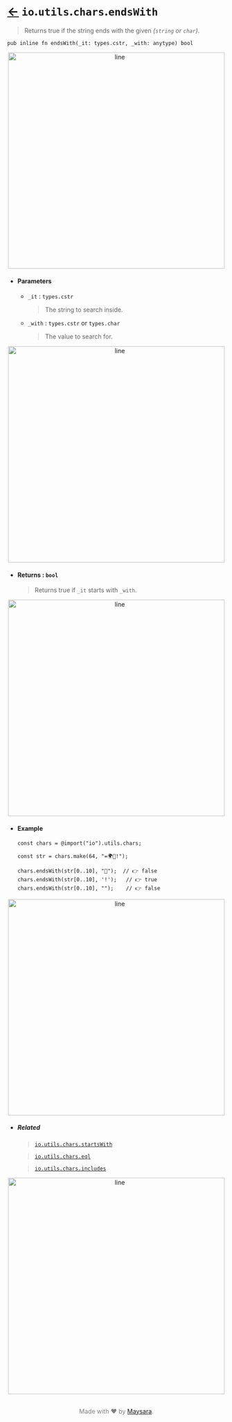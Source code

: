 # [←](../readme.md) `io`.`utils`.`chars`.`endsWith`

> Returns true if the string ends with the given _(`string` or `char`)_.

```zig
pub inline fn endsWith(_it: types.cstr, _with: anytype) bool
```


<div align="center">
<img src="https://raw.githubusercontent.com/Super-ZIG/io/refs/heads/main/docs/dist/img/md/line.png" alt="line" style="width:500px;"/>
</div>

- #### Parameters

    - `_it` : `types.cstr`

        > The string to search inside.


    - `_with` : `types.cstr` or `types.char`

        > The value to search for.


<div align="center">
<img src="https://raw.githubusercontent.com/Super-ZIG/io/refs/heads/main/docs/dist/img/md/line.png" alt="line" style="width:500px;"/>
</div>

- #### Returns : `bool`

    > Returns true if `_it` starts with `_with`.

<div align="center">
<img src="https://raw.githubusercontent.com/Super-ZIG/io/refs/heads/main/docs/dist/img/md/line.png" alt="line" style="width:500px;"/>
</div>

- #### Example

    ```zig
    const chars = @import("io").utils.chars;
    ```

    ```zig
    const str = chars.make(64, "=🌍🌟!");

    chars.endsWith(str[0..10], "🌟");  // 👉 false
    chars.endsWith(str[0..10], '!');   // 👉 true
    chars.endsWith(str[0..10], "");    // 👉 false
    ```

<div align="center">
<img src="https://raw.githubusercontent.com/Super-ZIG/io/refs/heads/main/docs/dist/img/md/line.png" alt="line" style="width:500px;"/>
</div>

- ##### Related

  > [`io.utils.chars.startsWith`](./startsWith.md)

  > [`io.utils.chars.eql`](./eql.md)

  > [`io.utils.chars.includes`](./includes.md)


<div align="center">
<img src="https://raw.githubusercontent.com/Super-ZIG/io/refs/heads/main/docs/dist/img/md/line.png" alt="line" style="width:500px;"/>
</div>

<p align="center" style="color:grey;"><br />Made with ❤️ by <a href="http://github.com/maysara-elshewehy" target="blank">Maysara</a>.</p>